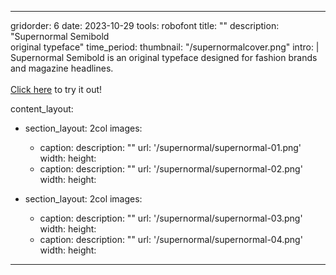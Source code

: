 ---

gridorder: 6
date: 2023-10-29
tools: robofont
title: ""
description: "Supernormal Semibold<br>original typeface"
time_period:
thumbnail: "/supernormalcover.png"
intro: |
 Supernormal Semibold is an original typeface designed for fashion brands and magazine headlines.
 <br>
 <br>
 <a href="/images/supernormal/supernormalsemibold.otf.zip" download>Click here</a> to try it out!

content_layout:
  - section_layout: 2col
    images:
      - caption:
        description: ""
        url: '/supernormal/supernormal-01.png'
        width:
        height:
      - caption:
        description: ""
        url: '/supernormal/supernormal-02.png'
        width:
        height:

  - section_layout: 2col
    images:
      - caption:
        description: ""
        url: '/supernormal/supernormal-03.png'
        width:
        height:
      - caption:
        description: ""
        url: '/supernormal/supernormal-04.png'
        width:
        height:


        

---